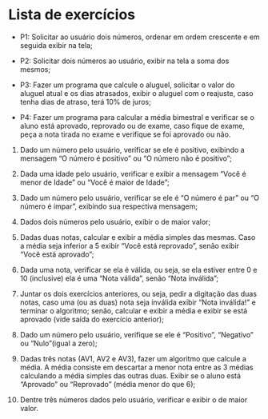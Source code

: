 # Lista de exercícios

* P1: Solicitar ao usuário dois números, ordenar em ordem crescente e em seguida exibir na tela;

* P2: Solicitar dois números ao usuário, exibir na tela a soma dos mesmos;

* P3: Fazer um programa que calcule o aluguel, solicitar o valor do aluguel atual e os dias atrasados, exibir o aluguel com o reajuste, caso tenha dias de atraso, terá 10% de juros;

* P4: Fazer um programa para calcular a média bimestral e verificar se o aluno está aprovado, reprovado ou de exame, caso fique de exame, peça a nota tirada no exame e verifique se foi aprovado ou não.


1. Dado um número pelo usuário, verificar se ele é positivo, exibindo a mensagem “O número é positivo” ou “O número não é positivo”;

2. Dada uma idade pelo usuário, verificar e exibir a mensagem “Você é menor de Idade” ou “Você é maior de Idade”;

3. Dado um número pelo usuário, verificar se ele é “O número é par” ou “O número é ímpar”, exibindo sua respectiva mensagem;

4. Dados dois números pelo usuário, exibir o de maior valor;

5. Dadas duas notas, calcular e exibir a média simples das mesmas. Caso a média seja inferior a 5 exibir “Você está reprovado”, senão exibir “Você está aprovado”;

6. Dada uma nota, verificar se ela é válida, ou seja, se ela estiver entre 0 e 10 (inclusive) ela é uma “Nota válida”, senão “Nota inválida”;

7. Juntar os dois exercícios anteriores, ou seja, pedir a digitação das duas notas, caso uma (ou as duas) nota seja inválida exibir “Nota inválida!” e terminar o algoritmo; senão, calcular e exibir a média e exibir se está aprovado (vide saída do exercício anterior);

8. Dado um número pelo usuário, verifique se ele é “Positivo”, “Negativo” ou “Nulo”(igual a zero);

9. Dadas três notas (AV1, AV2 e AV3), fazer um algoritmo que calcule a média. A média consiste em descartar a menor nota entre as 3 médias calculando a média simples das outras duas. Exibir se o aluno está “Aprovado” ou “Reprovado” (média menor do que 6);

10. Dentre três números dados pelo usuário, verificar e exibir o de maior valor.
